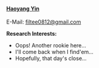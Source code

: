 #### [Haoyang Yin](https://filtee.github.io/)

E-Mail: filtee0812@gmail.com

**Research Interests:**
 - Oops! Another rookie here...
 - I'll come back when I find'em...
 - Hopefully, that day's close...
